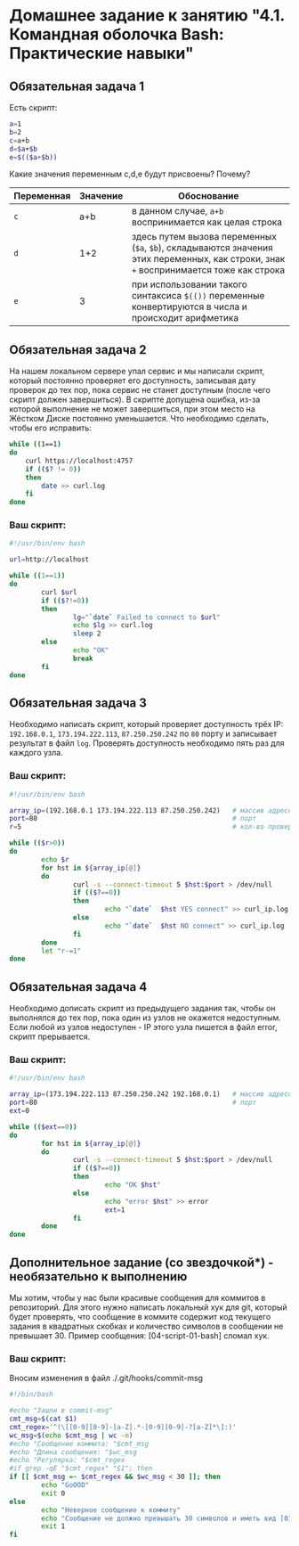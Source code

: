 
# Домашнее задание к занятию "4.1. Командная оболочка Bash: Практические навыки"

## Обязательная задача 1

Есть скрипт:
```bash
a=1
b=2
c=a+b
d=$a+$b
e=$(($a+$b))
```

Какие значения переменным c,d,e будут присвоены? Почему?

| Переменная  | Значение | Обоснование                                                                                                                           |
| ------------- |----------|---------------------------------------------------------------------------------------------------------------------------------------|
| `c`  | a+b      | в данном случае, `a+b` воспринимается как целая строка                                                                                |
| `d`  | 1+2      | здесь путем вызова переменных (`$a`, `$b`), складываются значения этих переменных, как строки, знак `+` воспринимается тоже как строка  |
| `e`  | 3        | при использовании такого синтаксиса `$(())` переменные конвертируются в числа и происходит арифметика                                 |


## Обязательная задача 2
На нашем локальном сервере упал сервис и мы написали скрипт, который постоянно проверяет его доступность, записывая дату проверок до тех пор, пока сервис не станет доступным (после чего скрипт должен завершиться). В скрипте допущена ошибка, из-за которой выполнение не может завершиться, при этом место на Жёстком Диске постоянно уменьшается. Что необходимо сделать, чтобы его исправить:
```bash
while ((1==1)
do
	curl https://localhost:4757
	if (($? != 0))
	then
		date >> curl.log
	fi
done
```

### Ваш скрипт:
```bash
#!/usr/bin/env bash

url=http://localhost

while ((1==1))
do
        curl $url
        if (($?!=0))
        then
                lg="`date` Failed to connect to $url"
                echo $lg >> curl.log
                sleep 2
        else
                echo "OK"
                break
        fi
done
```

## Обязательная задача 3
Необходимо написать скрипт, который проверяет доступность трёх IP: `192.168.0.1`, `173.194.222.113`, `87.250.250.242` по `80` порту и записывает результат в файл `log`. Проверять доступность необходимо пять раз для каждого узла.

### Ваш скрипт:
```bash
#!/usr/bin/env bash

array_ip=(192.168.0.1 173.194.222.113 87.250.250.242)   # массив адресов
port=80                                                 # порт
r=5                                                     # кол-во проверок

while (($r>0))
do
        echo $r
        for hst in ${array_ip[@]}
        do
                curl -s --connect-timeout 5 $hst:$port > /dev/null
                if (($?==0))
                then
                        echo "`date`  $hst YES connect" >> curl_ip.log
                else
                        echo "`date`  $hst NO connect" >> curl_ip.log
                fi
        done
        let "r-=1"
done
```

## Обязательная задача 4
Необходимо дописать скрипт из предыдущего задания так, чтобы он выполнялся до тех пор, пока один из узлов не окажется недоступным. Если любой из узлов недоступен - IP этого узла пишется в файл error, скрипт прерывается.

### Ваш скрипт:
```bash
#!/usr/bin/env bash

array_ip=(173.194.222.113 87.250.250.242 192.168.0.1)   # массив адресов
port=80                                                 # порт
ext=0

while (($ext==0))
do
        for hst in ${array_ip[@]}
        do
                curl -s --connect-timeout 5 $hst:$port > /dev/null
                if (($?==0))
                then
                        echo "OK $hst"
                else
                        echo "error $hst" >> error
                        ext=1
                fi
        done
done
```

## Дополнительное задание (со звездочкой*) - необязательно к выполнению

Мы хотим, чтобы у нас были красивые сообщения для коммитов в репозиторий. Для этого нужно написать локальный хук для git, который будет проверять, что сообщение в коммите содержит код текущего задания в квадратных скобках и количество символов в сообщении не превышает 30. Пример сообщения: \[04-script-01-bash\] сломал хук.

### Ваш скрипт:
Вносим изменения в файл ./.git/hooks/commit-msg 
```bash
#!/bin/bash

#echo "Зашли в commit-msg"
cmt_msg=$(cat $1)
cmt_regex='^(\[[0-9][0-9]-[a-Z].*-[0-9][0-9]-?[a-Z]*\]:)'
wc_msg=$(echo $cmt_msg | wc -m)
#echo "Сообщение коммита: "$cmt_msg
#echo "Длина сообщения: "$wc_msg
#echo "Регулярка: "$cmt_regex
#if grep -qE "$cmt_regex" "$1"; then
if [[ $cmt_msg =~ $cmt_regex && $wc_msg < 30 ]]; then
        echo "GoOOD"
        exit 0
else
        echo "Неверное сообщение к коммиту"
        echo "Сообщение не должно превышать 30 символов и иметь вид [01-text-01-text]:message"
        exit 1
fi
```
